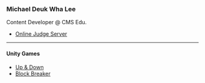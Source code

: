 ### Michael Deuk Wha Lee
Content Developer @ CMS Edu. 

* <a href = "https://bitly.com/c3_olympiad"> Online Judge Server </a>

---
#### Unity Games
* <a href="https://dukalee.github.io/unity_upanddown/">Up & Down</a>
* <a href="https://dukalee.github.io/unity_blockbreaker/">Block Breaker</a>






<!--
**dukalee/dukalee** is a ✨ _special_ ✨ repository because its `README.md` (this file) appears on your GitHub profile.

Here are some ideas to get you started:

- 🔭 I’m currently working on ...
- 🌱 I’m currently learning ...
- 👯 I’m looking to collaborate on ...
- 🤔 I’m looking for help with ...
- 💬 Ask me about ...
- 📫 How to reach me: ...
- 😄 Pronouns: ...
- ⚡ Fun fact: ...
-->
